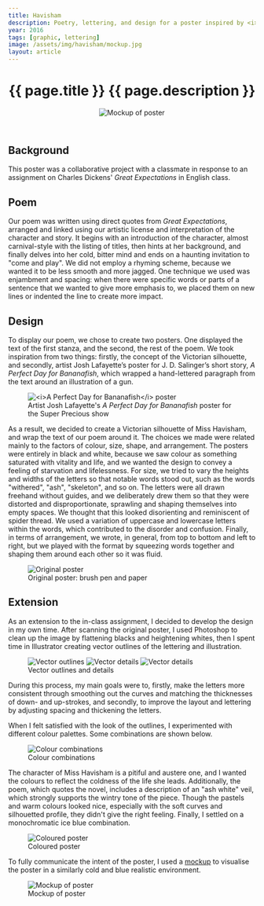 ```yaml
---
title: Havisham
description: Poetry, lettering, and design for a poster inspired by <i>Great Expectations</i>.
year: 2016
tags: [graphic, lettering]
image: /assets/img/havisham/mockup.jpg
layout: article
---
```


<header class="intro">
    <h1 class="title">{{ page.title }}
        <span class="subtitle">{{ page.description }}</span>
    </h1>
    <figure>
        <img src="{{ page.image }}" alt="Mockup of poster">
    </figure>
</header>

## Background

This poster was a collaborative project with a classmate in response to an assignment on Charles Dickens' <i>Great Expectations</i> in English class.

## Poem

Our poem was written using direct quotes from <i>Great Expectations</i>, arranged and linked using our artistic license and interpretation of the character and story. It begins with an introduction of the character, almost carnival-style with the listing of titles, then hints at her background, and finally delves into her cold, bitter mind and ends on a haunting invitation to "come and play". We did not employ a rhyming scheme, because we wanted it to be less smooth and more jagged. One technique we used was enjambment and spacing: when there were specific words or parts of a sentence that we wanted to give more emphasis to, we placed them on new lines or indented the line to create more impact.

## Design

To display our poem, we chose to create two posters. One displayed the text of the first stanza, and the second, the rest of the poem. We took inspiration from two things: firstly, the concept of the Victorian silhouette, and secondly, artist Josh Lafayette’s poster for J. D. Salinger’s short story, <i>A Perfect Day for Bananafish</i>, which wrapped a hand-lettered paragraph from the text around an illustration of a gun.

<figure>
    <img src="https://78.media.tumblr.com/tumblr_mau1os2s1F1rsvpn0o1_1280.jpg" alt="<i>A Perfect Day for Bananafish</i> poster">
    <figcaption>Artist Josh Lafayette's <i>A Perfect Day for Bananafish</i> poster for the Super Precious show</figcaption>
</figure>

As a result, we decided to create a Victorian silhouette of Miss Havisham, and wrap the text of our poem around it. The choices we made were related mainly to the factors of colour, size, shape, and arrangement. The posters were entirely in black and white, because we saw colour as something saturated with vitality and life, and we wanted the design to convey a feeling of starvation and lifelessness. For size, we tried to vary the heights and widths of the letters so that notable words stood out, such as the words "withered", "ash", "skeleton", and so on. The letters were all drawn freehand without guides, and we deliberately drew them so that they were distorted and disproportionate, sprawling and shaping themselves into empty spaces. We thought that this looked disorienting and reminiscent of spider thread. We used a variation of uppercase and lowercase letters within the words, which contributed to the disorder and confusion. Finally, in terms of arrangement, we wrote, in general, from top to bottom and left to right, but we played with the format by squeezing words together and shaping them around each other so it was fluid.

<figure>
    <img src="/assets/img/havisham/scan.jpg" alt="Original poster">
    <figcaption>Original poster: brush pen and paper</figcaption>
</figure>

## Extension

As an extension to the in-class assignment, I decided to develop the design in my own time. After scanning the original poster, I used Photoshop to clean up the image by flattening blacks and heightening whites, then I spent time in Illustrator creating vector outlines of the lettering and illustration.

<figure>
    <img src="/assets/img/havisham/vector-1.png" alt="Vector outlines">
    <img src="/assets/img/havisham/vector-2.png" alt="Vector details">
    <img src="/assets/img/havisham/vector-3.png" alt="Vector details">
    <figcaption>Vector outlines and details</figcaption>
</figure>

During this process, my main goals were to, firstly, make the letters more consistent through smoothing out the curves and matching the thicknesses of down- and up-strokes, and secondly, to improve the layout and lettering by adjusting spacing and thickening the letters.

When I felt satisfied with the look of the outlines, I experimented with different colour palettes. Some combinations are shown below.

<figure>
    <img src="/assets/img/havisham/colours.png" alt="Colour combinations">
    <figcaption>Colour combinations</figcaption>
</figure>

The character of Miss Havisham is a pitiful and austere one, and I wanted the colours to reflect the coldness of the life she leads. Additionally, the poem, which quotes the novel, includes a description of an "ash white" veil, which strongly supports the wintry tone of the piece. Though the pastels and warm colours looked nice, especially with the soft curves and silhouetted profile, they didn't give the right feeling. Finally, I settled on a monochromatic ice blue combination.

<figure>
    <img src="/assets/img/havisham/poster.svg" alt="Coloured poster">
    <figcaption>Coloured poster</figcaption>
</figure>

To fully communicate the intent of the poster, I used a [mockup](https://creativemarket.com/egor_shko/1216725-Poster-Mockup-Set" "Poster Mockup Set") to visualise the poster in a similarly cold and blue realistic environment.

<figure>
    <img src="/assets/img/havisham/mockup.jpg" alt="Mockup of poster">
    <figcaption>Mockup of poster</figcaption>
</figure>